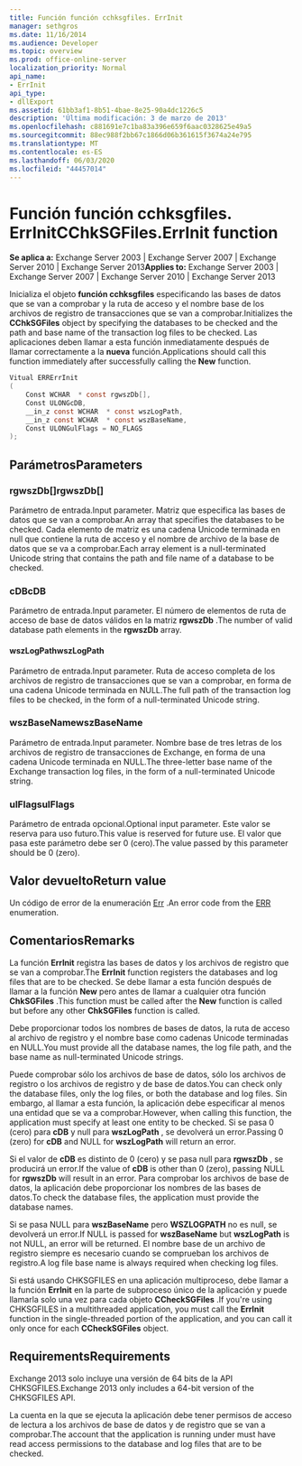```yaml
---
title: Función función cchksgfiles. ErrInit
manager: sethgros
ms.date: 11/16/2014
ms.audience: Developer
ms.topic: overview
ms.prod: office-online-server
localization_priority: Normal
api_name:
- ErrInit
api_type:
- dllExport
ms.assetid: 61bb3af1-8b51-4bae-8e25-90a4dc1226c5
description: 'Última modificación: 3 de marzo de 2013'
ms.openlocfilehash: c881691e7c1ba83a396e659f6aac0328625e49a5
ms.sourcegitcommit: 88ec988f2bb67c1866d06b361615f3674a24e795
ms.translationtype: MT
ms.contentlocale: es-ES
ms.lasthandoff: 06/03/2020
ms.locfileid: "44457014"
---
```

# <a name="cchksgfileserrinit-function"></a><span data-ttu-id="85c1b-103">Función función cchksgfiles. ErrInit</span><span class="sxs-lookup"><span data-stu-id="85c1b-103">CChkSGFiles.ErrInit function</span></span>
  
<span data-ttu-id="85c1b-104">**Se aplica a:** Exchange Server 2003 | Exchange Server 2007 | Exchange Server 2010 | Exchange Server 2013</span><span class="sxs-lookup"><span data-stu-id="85c1b-104">**Applies to:** Exchange Server 2003 | Exchange Server 2007 | Exchange Server 2010 | Exchange Server 2013</span></span>
  
<span data-ttu-id="85c1b-105">Inicializa el objeto **función cchksgfiles** especificando las bases de datos que se van a comprobar y la ruta de acceso y el nombre base de los archivos de registro de transacciones que se van a comprobar.</span><span class="sxs-lookup"><span data-stu-id="85c1b-105">Initializes the **CChkSGFiles** object by specifying the databases to be checked and the path and base name of the transaction log files to be checked.</span></span> <span data-ttu-id="85c1b-106">Las aplicaciones deben llamar a esta función inmediatamente después de llamar correctamente a la **nueva** función.</span><span class="sxs-lookup"><span data-stu-id="85c1b-106">Applications should call this function immediately after successfully calling the **New** function.</span></span> 
  
```cs
Vitual ERRErrInit  
(
    Const WCHAR  * const rgwszDb[],
    Const ULONGcDB,
    __in_z const WCHAR  * const wszLogPath,
    __in_z const WCHAR  * const wszBaseName,
    Const ULONGulFlags = NO_FLAGS
);

```

## <a name="parameters"></a><span data-ttu-id="85c1b-107">Parámetros</span><span class="sxs-lookup"><span data-stu-id="85c1b-107">Parameters</span></span>

### <a name="rgwszdb"></a><span data-ttu-id="85c1b-108">rgwszDb[]</span><span class="sxs-lookup"><span data-stu-id="85c1b-108">rgwszDb[]</span></span>
  
<span data-ttu-id="85c1b-109">Parámetro de entrada.</span><span class="sxs-lookup"><span data-stu-id="85c1b-109">Input parameter.</span></span> <span data-ttu-id="85c1b-110">Matriz que especifica las bases de datos que se van a comprobar.</span><span class="sxs-lookup"><span data-stu-id="85c1b-110">An array that specifies the databases to be checked.</span></span> <span data-ttu-id="85c1b-111">Cada elemento de matriz es una cadena Unicode terminada en null que contiene la ruta de acceso y el nombre de archivo de la base de datos que se va a comprobar.</span><span class="sxs-lookup"><span data-stu-id="85c1b-111">Each array element is a null-terminated Unicode string that contains the path and file name of a database to be checked.</span></span>
    
### <a name="cdb"></a><span data-ttu-id="85c1b-112">cDB</span><span class="sxs-lookup"><span data-stu-id="85c1b-112">cDB</span></span>
  
<span data-ttu-id="85c1b-113">Parámetro de entrada.</span><span class="sxs-lookup"><span data-stu-id="85c1b-113">Input parameter.</span></span> <span data-ttu-id="85c1b-114">El número de elementos de ruta de acceso de base de datos válidos en la matriz **rgwszDb** .</span><span class="sxs-lookup"><span data-stu-id="85c1b-114">The number of valid database path elements in the **rgwszDb** array.</span></span> 
    
#### <a name="wszlogpath"></a><span data-ttu-id="85c1b-115">wszLogPath</span><span class="sxs-lookup"><span data-stu-id="85c1b-115">wszLogPath</span></span>
  
<span data-ttu-id="85c1b-116">Parámetro de entrada.</span><span class="sxs-lookup"><span data-stu-id="85c1b-116">Input parameter.</span></span> <span data-ttu-id="85c1b-117">Ruta de acceso completa de los archivos de registro de transacciones que se van a comprobar, en forma de una cadena Unicode terminada en NULL.</span><span class="sxs-lookup"><span data-stu-id="85c1b-117">The full path of the transaction log files to be checked, in the form of a null-terminated Unicode string.</span></span>
    
### <a name="wszbasename"></a><span data-ttu-id="85c1b-118">wszBaseName</span><span class="sxs-lookup"><span data-stu-id="85c1b-118">wszBaseName</span></span>
  
<span data-ttu-id="85c1b-119">Parámetro de entrada.</span><span class="sxs-lookup"><span data-stu-id="85c1b-119">Input parameter.</span></span> <span data-ttu-id="85c1b-120">Nombre base de tres letras de los archivos de registro de transacciones de Exchange, en forma de una cadena Unicode terminada en NULL.</span><span class="sxs-lookup"><span data-stu-id="85c1b-120">The three-letter base name of the Exchange transaction log files, in the form of a null-terminated Unicode string.</span></span>
    
### <a name="ulflags"></a><span data-ttu-id="85c1b-121">ulFlags</span><span class="sxs-lookup"><span data-stu-id="85c1b-121">ulFlags</span></span>
  
<span data-ttu-id="85c1b-122">Parámetro de entrada opcional.</span><span class="sxs-lookup"><span data-stu-id="85c1b-122">Optional input parameter.</span></span> <span data-ttu-id="85c1b-123">Este valor se reserva para uso futuro.</span><span class="sxs-lookup"><span data-stu-id="85c1b-123">This value is reserved for future use.</span></span> <span data-ttu-id="85c1b-124">El valor que pasa este parámetro debe ser 0 (cero).</span><span class="sxs-lookup"><span data-stu-id="85c1b-124">The value passed by this parameter should be 0 (zero).</span></span>
    
## <a name="return-value"></a><span data-ttu-id="85c1b-125">Valor devuelto</span><span class="sxs-lookup"><span data-stu-id="85c1b-125">Return value</span></span>

<span data-ttu-id="85c1b-126">Un código de error de la enumeración [Err](cchksgfiles-err-enumeration.md) .</span><span class="sxs-lookup"><span data-stu-id="85c1b-126">An error code from the [ERR](cchksgfiles-err-enumeration.md) enumeration.</span></span> 
  
## <a name="remarks"></a><span data-ttu-id="85c1b-127">Comentarios</span><span class="sxs-lookup"><span data-stu-id="85c1b-127">Remarks</span></span>

<span data-ttu-id="85c1b-128">La función **ErrInit** registra las bases de datos y los archivos de registro que se van a comprobar.</span><span class="sxs-lookup"><span data-stu-id="85c1b-128">The **ErrInit** function registers the databases and log files that are to be checked.</span></span> <span data-ttu-id="85c1b-129">Se debe llamar a esta función después de llamar a la función **New** pero antes de llamar a cualquier otra función **ChkSGFiles** .</span><span class="sxs-lookup"><span data-stu-id="85c1b-129">This function must be called after the **New** function is called but before any other **ChkSGFiles** function is called.</span></span> 
  
<span data-ttu-id="85c1b-130">Debe proporcionar todos los nombres de bases de datos, la ruta de acceso al archivo de registro y el nombre base como cadenas Unicode terminadas en NULL.</span><span class="sxs-lookup"><span data-stu-id="85c1b-130">You must provide all the database names, the log file path, and the base name as null-terminated Unicode strings.</span></span>
  
<span data-ttu-id="85c1b-131">Puede comprobar sólo los archivos de base de datos, sólo los archivos de registro o los archivos de registro y de base de datos.</span><span class="sxs-lookup"><span data-stu-id="85c1b-131">You can check only the database files, only the log files, or both the database and log files.</span></span> <span data-ttu-id="85c1b-132">Sin embargo, al llamar a esta función, la aplicación debe especificar al menos una entidad que se va a comprobar.</span><span class="sxs-lookup"><span data-stu-id="85c1b-132">However, when calling this function, the application must specify at least one entity to be checked.</span></span> <span data-ttu-id="85c1b-133">Si se pasa 0 (cero) para **cDB** y null para **wszLogPath** , se devolverá un error.</span><span class="sxs-lookup"><span data-stu-id="85c1b-133">Passing 0 (zero) for  **cDB**  and NULL for  **wszLogPath**  will return an error.</span></span> 
  
<span data-ttu-id="85c1b-134">Si el valor de **cDB** es distinto de 0 (cero) y se pasa null para **rgwszDb** , se producirá un error.</span><span class="sxs-lookup"><span data-stu-id="85c1b-134">If the value of  **cDB**  is other than 0 (zero), passing NULL for  **rgwszDb**  will result in an error.</span></span> <span data-ttu-id="85c1b-135">Para comprobar los archivos de base de datos, la aplicación debe proporcionar los nombres de las bases de datos.</span><span class="sxs-lookup"><span data-stu-id="85c1b-135">To check the database files, the application must provide the database names.</span></span> 
  
<span data-ttu-id="85c1b-136">Si se pasa NULL para **wszBaseName** pero **WSZLOGPATH** no es null, se devolverá un error.</span><span class="sxs-lookup"><span data-stu-id="85c1b-136">If NULL is passed for  **wszBaseName**  but  **wszLogPath**  is not NULL, an error will be returned.</span></span> <span data-ttu-id="85c1b-137">El nombre base de un archivo de registro siempre es necesario cuando se comprueban los archivos de registro.</span><span class="sxs-lookup"><span data-stu-id="85c1b-137">A log file base name is always required when checking log files.</span></span> 
  
<span data-ttu-id="85c1b-138">Si está usando CHKSGFILES en una aplicación multiproceso, debe llamar a la función **ErrInit** en la parte de subproceso único de la aplicación y puede llamarla solo una vez para cada objeto **CCheckSGFiles** .</span><span class="sxs-lookup"><span data-stu-id="85c1b-138">If you're using CHKSGFILES in a multithreaded application, you must call the **ErrInit** function in the single-threaded portion of the application, and you can call it only once for each **CCheckSGFiles** object.</span></span> 
  
## <a name="requirements"></a><span data-ttu-id="85c1b-139">Requirements</span><span class="sxs-lookup"><span data-stu-id="85c1b-139">Requirements</span></span>

<span data-ttu-id="85c1b-140">Exchange 2013 solo incluye una versión de 64 bits de la API CHKSGFILES.</span><span class="sxs-lookup"><span data-stu-id="85c1b-140">Exchange 2013 only includes a 64-bit version of the CHKSGFILES API.</span></span>
  
<span data-ttu-id="85c1b-141">La cuenta en la que se ejecuta la aplicación debe tener permisos de acceso de lectura a los archivos de base de datos y de registro que se van a comprobar.</span><span class="sxs-lookup"><span data-stu-id="85c1b-141">The account that the application is running under must have read access permissions to the database and log files that are to be checked.</span></span>
  

